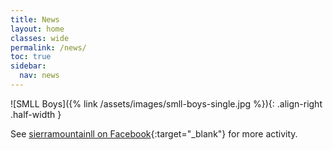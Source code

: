 ```yaml
---
title: News
layout: home
classes: wide
permalink: /news/
toc: true
sidebar:
  nav: news
---
```


![SMLL Boys]({% link /assets/images/smll-boys-single.jpg %}){: .align-right .half-width }

See [sierramountainll on Facebook](https://www.facebook.com/sierramountainll){:target="_blank"}
for more activity.
